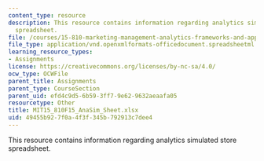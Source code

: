 ```yaml
---
content_type: resource
description: This resource contains information regarding analytics simulated store
  spreadsheet.
file: /courses/15-810-marketing-management-analytics-frameworks-and-applications-fall-2015/49455b927f0a4f3f345b792913c7dee4_MIT15_810F15_AnaSim_Sheet.xlsx
file_type: application/vnd.openxmlformats-officedocument.spreadsheetml.sheet
learning_resource_types:
- Assignments
license: https://creativecommons.org/licenses/by-nc-sa/4.0/
ocw_type: OCWFile
parent_title: Assignments
parent_type: CourseSection
parent_uid: efd4c9d5-6b59-3ff7-9e62-9632aeaafa05
resourcetype: Other
title: MIT15_810F15_AnaSim_Sheet.xlsx
uid: 49455b92-7f0a-4f3f-345b-792913c7dee4
---
```

This resource contains information regarding analytics simulated store spreadsheet.
